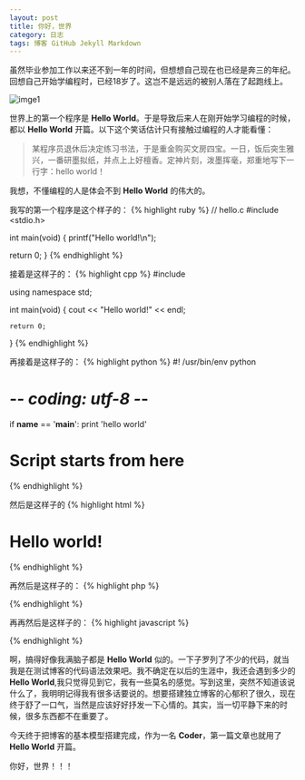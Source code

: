 ```yaml
---
layout: post
title: 你好，世界
category: 日志
tags: 博客 GitHub Jekyll Markdown
---
```


虽然毕业参加工作以来还不到一年的时间，但想想自己现在也已经是奔三的年纪。回想自己开始学编程时，已经18岁了。这岂不是远远的被别人落在了起跑线上。

![imge1](http://7xixhp.com1.z0.glb.clouddn.com/schw.jpg)

世界上的第一个程序是 **Hello World**。于是导致后来人在刚开始学习编程的时候，都以 **Hello World** 开篇。以下这个笑话估计只有接触过编程的人才能看懂：

> 某程序员退休后决定练习书法，于是重金购买文房四宝。一日，饭后突生雅兴，一番研墨拟纸，并点上上好檀香。定神片刻，泼墨挥毫，郑重地写下一行字：hello world！

我想，不懂编程的人是体会不到 **Hello World** 的伟大的。

我写的第一个程序是这个样子的：
{% highlight ruby %}
// hello.c
#include <stdio.h>

int main(void)
{
  printf("Hello world!\n");
  
  return 0;
}
{% endhighlight %}

接着是这样子的：
{% highlight cpp %}
#include <iostream>

using namespace std;

int main(void)
{
    cout << "Hello world!" << endl;

    return 0;
}
{% endhighlight %}

再接着是这样子的：
{% highlight python %}
#! /usr/bin/env python
# -*- coding: utf-8 -*-

if __name__ == '__main__':
    print 'hello world'
    
# Script starts from here
{% endhighlight %}

然后是这样子的
{% highlight html %}
<!DOCTYPE html>
<html>
    <head>
        <meta http-equiv="Content-Type" content="text/html; charset=UTF-8">
        <meta name="keywords" content="HTML, CSS, XML, XHTML, JavaScript">
        <meta name="description" content="Test on HTML and CSS">
        <meta name="author" content="Huoty">
        <meta http-equiv="refresh" content="30">
        <title>Web 设计</title>
        <link rel="shortcut icon" href="/htmls/images/favicon.ico" type="image/x-icon" />
    </head>
    <body>
       	<h1>Hello world!</h1>
    </body>
</html> 
{% endhighlight %}

再然后是这样子的：
{% highlight php %}
<?php  # Script -- php.php

/* 
 * 2015-05-05 12:49:49
 */

echo "Hello World!";

?>
{% endhighlight %}

再再然后是这样子的：
{% highlight javascript %}
<script type="text/javascript">
	function button_clicked()
	{
		alert("Hello world!");
	}
</script>
{% endhighlight %}

啊，搞得好像我满脑子都是 **Hello World** 似的。一下子罗列了不少的代码，就当我是在测试博客的代码语法效果吧。我不确定在以后的生涯中，我还会遇到多少的 **Hello World**,我只觉得见到它，我有一些莫名的感觉。写到这里，突然不知道该说什么了，我明明记得我有很多话要说的。想要搭建独立博客的心郁积了很久，现在终于舒了一口气，当然是应该好好抒发一下心情的。其实，当一切平静下来的时候，很多东西都不在重要了。

今天终于把博客的基本模型搭建完成，作为一名 **Coder**，第一篇文章也就用了 **Hello World** 开篇。

你好，世界！！！
